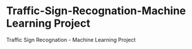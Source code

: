 # Traffic-Sign-Recognation-Machine Learning Project 

Traffic Sign Recognation - Machine Learning Project 


